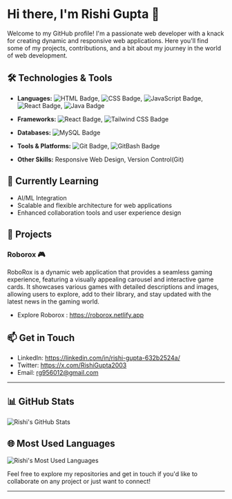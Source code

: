 # Hi there, I'm Rishi Gupta 👋

Welcome to my GitHub profile! I'm a passionate web developer with a knack for creating dynamic and responsive web applications. Here you'll find some of my projects, contributions, and a bit about my journey in the world of web development.

## 🛠️ Technologies & Tools

- **Languages:** ![HTML Badge](https://img.shields.io/badge/HTML-%E2%9C%93-blue), ![CSS Badge](https://img.shields.io/badge/CSS-%E2%9C%93-blue), ![JavaScript Badge](https://img.shields.io/badge/JavaScript-%E2%9C%93-yellow), ![React Badge](https://img.shields.io/badge/React-%E2%9C%93-blue), ![Java Badge](https://img.shields.io/badge/Java-%E2%9C%93-red)
- **Frameworks:** ![React Badge](https://img.shields.io/badge/React-%E2%9C%93-blue), ![Tailwind CSS Badge](https://img.shields.io/badge/Tailwind%20CSS-%E2%9C%93-blue)
- **Databases:** ![MySQL Badge](https://img.shields.io/badge/MySQL-%E2%9C%93-blue)
- **Tools & Platforms:** ![Git Badge](https://img.shields.io/badge/Git-%E2%9C%93-F05032), ![GitBash Badge](https://img.shields.io/badge/GitBash-%E2%9C%93-000000)

- **Other Skills:** Responsive Web Design, Version Control(Git)

## 🌱 Currently Learning

- AI/ML Integration
- Scalable and flexible architecture for web applications
- Enhanced collaboration tools and user experience design

## 🚀 Projects

### Roborox 🎮
RoboRox is a dynamic web application that provides a seamless gaming experience, featuring a visually appealing carousel and interactive game cards. It showcases various games with detailed descriptions and images, allowing users to explore, add to their library, and stay updated with the latest news in the gaming world.
- Explore Roborox : https://roborox.netlify.app

## 📫 Get in Touch

- LinkedIn: https://linkedin.com/in/rishi-gupta-632b2524a/
- Twitter: https://x.com/RishiGupta2003
- Email: rg956012@gmail.com

---

## 📊 GitHub Stats

![Rishi's GitHub Stats](https://github-readme-stats.vercel.app/api?username=rishigupta19&show_icons=true&hide_title=true&hide=prs&count_private=true&include_all_commits=true&hide_rank=true&theme=radical)

## 🌐 Most Used Languages

![Rishi's Most Used Languages](https://github-readme-stats.vercel.app/api/top-langs/?username=rishigupta19&layout=compact&theme=radical)

Feel free to explore my repositories and get in touch if you'd like to collaborate on any project or just want to connect!

---
